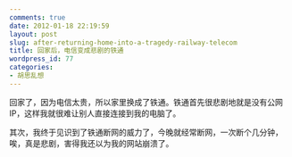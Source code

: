 ```yaml
---
comments: true
date: 2012-01-18 22:19:59
layout: post
slug: after-returning-home-into-a-tragedy-railway-telecom
title: 回家后，电信变成悲剧的铁通
wordpress_id: 77
categories:
- 胡思乱想
---
```


回家了，因为电信太贵，所以家里换成了铁通。铁通首先很悲剧地就是没有公网IP，这样我就很难让别人直接连接到我的电脑了。

其次，我终于见识到了铁通断网的威力了，今晚就经常断网，一次断个几分钟，唉，真是悲剧，害得我还以为我的网站崩溃了。
